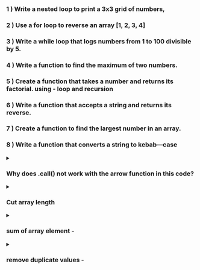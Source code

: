 ### 1 ) Write a nested loop to print a 3x3 grid of numbers,
### 2 ) Use a for loop to reverse an array [1, 2, 3, 4]
### 3 ) Write a while loop that logs numbers from 1 to 100 divisible by 5.
### 4 ) Write a function to find the maximum of two numbers.
### 5 ) Create a function that takes a number and returns its factorial. using - loop and recursion
### 6 ) Write a function that accepts a string and returns its reverse.
### 7 ) Create a function to find the largest number in an array.
### 8 ) Write a function that converts a string to kebab—case
<details>
  <summary> <h3>  Why does .call() not work with the arrow function in this code? </h3>   </summary>
  <small>
    
```
const name = "John";
this.name = "Jane";
const printName = () => {
console.log(this.name);
}
printName.call({name: "Joe"});
  ```
 Arrow functions do not have their own this; they inherit it from their surrounding scope. Since printName is an arrow function, .call({ name: "Joe" }) does not change this, so it prints "Jane".
  </small>
 
</details>

<details>
  <summary> <h3>  Cut array length  </h3>   </summary>
  <small>
    
```
 const arr = [1, 345, 50, 20, 36, 7855, 59, 455, 5]
arr.length = 5
console.log('arr.length', arr)
  ``` 
  </small>
</details>


<details>
  <summary> <h3>  sum of array element -  </h3>   </summary>
  <small>
    
```
  const a = [1,2,3,4,5,6,7,8,9,10]
  const sum = a.reduce((a, b) => a + b ,0) // 0 is a initial value
  console.log('sum', sum)
  ``` 
  </small>
</details>

<details>
  <summary> <h3> remove duplicate values - </h3>   </summary>
  <small>
    
```
  const a = [1,1,1,2,2,2,3,4,5,6,6,7,8,9,9,10,10]
  const duplicate = [...new Set(a)]
  console.log('duplicate', duplicate)
  ``` 
  </small>
</details>




<script>
  // 5)
  // let x=10;
  // // x = (x++, x) //output 11
  // // x = (x++, 5) //output 5  //its take 2nd or last value
  // // y = 50
  // // x = (x++, y) // output 50
  // x = (x+=20) // output 30
  // console.warn(x);

  // 6) Convert this string into array -
  // let str = "Hello, My Self Tarun shah"
  // let arr = str.split(" ") // split in words
  // let arr = str.split("") // split in single character
  // let arr = [...str] // split in single character
  // console.log('arr', arr)

  // 7) Remove a from this string -
  //   let str = "Hello, My Self Tarun shah"
  //   str = str.replace("a", "") // remove only first a
  //   str = str.replace(/a/g, "") // remove all a
  //   console.log('str -', str)

  //   // 8) show only tarun from this string -
  //   let str = "Hello, My Self Tarun shah";
  //   str = str.substring(15, 21);
  //   console.log("str -", str);

  //   // 9) show only tarun shah from this string -
  //   let str = "Hello, My Self Tarun shah";
  //   str = str.split(" ");
  //   str = str.slice(3);
  //   str = str.join(" ");
  //   console.log("str -", str);

  // //10) reverse this str -
  // let str = "Hello, My Self Tarun shah";
  // str = str.split('').reverse().join("")
  //     console.log('Str - ', str)  // output - hahs nuraT fleS yM ,olleH

  // // Reverse Using loop
  // let a = ""
  //   for (let i = str.length -1; i >= 0; i--) {
  //     a = a + str[i]
  //   }
  // console.log(a)

  // // 11) show only tarun from this string -
  // let str = "Hello, My Self Tarun shah";
  // str = str.split(" ");
  // str = str.filter((item) => item == "Tarun")
  // console.log('str', str)

  //   //   12) remove extra spaces from this string -
  //   let str = "         Hello            ";
  //   str = str.trim();
  //   console.log("str", str);

  // 13) multiply by using array form
  // let arr = [1,2,3,4,5]
  // arr = Array.from(arr, item=> item*2)
  // console.log('arr', arr)

  // // 14) create arr using Array form
  // let arr = [1,2,3,4,5]
  // // arr = Array.from({length:5}, (item, index)=> index*2) // for sum
  // arr = Array.from({length:5}, (item, index)=> index*2 + 1) // for odd
  // console.log('arr', arr)

  // // 15)
  // const a ="string"
  // console.log(a()) // output a is not a function

  // // 16)
  // let a = false || {} || null
  // console.log('a', a)

  // // 17)
  // let a = null || false || ''
  // console.log('a', a)

  // 18)
  // console.log('promise.resolve("Tarun")', Promise.resolve("Tarun"))

  // 19)
  // let a= 20;
  // function foo(){
  //   console.log(a);
  //   let a = 10;
  // }
  // foo() //output if var then ans. - undefined and if let then ans. a can not assigned before initialize

  // // 20)
  // let name = "This is paragraph";
  // console.log(!typeof name == "object"); // output false
  // console.log(!typeof name == "string");// output false
  // console.log(typeof name === "string");// output true
  // console.log(!typeof name === false);// output true

  // // 21)
  // let a = "Tarun"
  // let b = 100 ;
  // console.log('a', isNaN(a)) //output true
  // console.log('b', isNaN(b)) // output false

  // // 22)
  // let a = {name: 'Tarun'}
  // Object.seal(a)  // seal will not add other key here can change only current key value
  // a.age = 20
  // a.name = 20
  // console.log('a', a)

  //23) remove first element
  // let a = [1,2,3,4,5]
  //   a.shift()
  // console.log('a', a)
  //// remove last element
  // a.pop()
  // console.log('a', a)


  // 24) check value odd or even
  // let a = 50
  // console.log('a%2 ==0', a%2 ==0)

  // //25)
  // let a = 50
  // setTimeout(() => {
  //   console.log(a)
  // }, 100);
  //  a = 100  //output 100 //reason because js memory stack run api timeout function in last

  //26)
  // var a =50
  // var A=100
  // console.log('A', A)  //output 100

  // //27)
  // let a =5
  // let b =4
  // console.log(--a === b) //output true

  //28)
  // let a =1
  // let b=1
  // let c =2
  // console.log(a===b === --c) //  false
  // console.log(a== b == --c) //  true

  //29)
  // console.log('3*3', 3*3)
  // console.log('3**3', 3**3)
  // // console.log('3***3', 3***3)

  //30)
  // console.log('[[[[[[]]]]]]', [[[[[[]]]]]])

  // //31)
  // var for = 50
  // console.log('for', for) //reserved keyword

  // 32) Reserved keyword in js -
  // abstract,arguments,await,boolean,break,byte,case,catch,char,class,const,continue,debugger,default,delete,do,double,else,enum,eval,export,extends,false,final,finally,float,for,function,goto,if,implements,import,in,instanceof,int,interface,let,long,native,new,null,package,private,protected,public,return,short,static,super,switch,synchronized,this,throw,throws,transient,true,try,typeof,var,void,volatile,while,with,yield

  // //33)
  // for (var a = 0; a < 5; a++) {
  //   setTimeout(() => console.log("a", a));
  // } //output 5,5,5,5.5
  // for (let a = 0; a < 5; a++) {
  //   setTimeout(() => console.log("a", a));
  // } //output 0,1,2,3,4

  // //34)
  // console.log('+true', +true) // 1
  // console.log('typeof +true', typeof +true) // number  //reason - + sing covert string to numeric

  // //35)
  // console.log('!("tarun")', !("tarun"))
  // console.log('typeof ("tarun")', typeof ("tarun"))

  // //36)
  // let data = "size" ;
  // const bird ={
  //   size: "small",
  // }
  // console.log(bird[data]);
  // console.log(bird["size"]);
  // console.log(bird.size);
  // console.log(bird.data);

  // //37)
  // let a = { name: "Tarun" };
  // let b;
  // // a = b;
  // b=a
  // b.name = "Shah";
  // console.log("a.name", a.name); // reason - in object when copy object their location will copy not a data

  // //38)
  // let a =50
  // let b =new Number(50)
  // console.log('a == b', a ==b)
  // console.log('a === b', a ===b)

  // //39)
  // function Person(){
  //   console.log("Tarun")
  // }
  // Person.name ="Shah"
  // Person();

  //40)
  // function foo(){
  //   // 'use strict'
  //   a ="Tarun"
  //   console.log(a)
  // }
  // foo();

  // // 41)
  // console.log(eval("10*10*10"))

  //   // 42)
  // let a = {1:"One"}
  // console.log(a.hasOwnProperty("1"))
  // console.log(a.hasOwnProperty(1))

  // //43)
  // for(let a =1; a<5; a++){
  //   if(a === 3)continue
  //   console.log('a', a)
  // }

  //   //44)
  // const a ={name:"Tarun"}
  // function foo(age){return(`${this.name} ${age}`)
  // }

  // console.log(foo.call(a,25))
  // console.log(foo.bind(a,25)) // bind function need call again();

  // //45)
  // function foo(){
  //   return (()=>0)()
  // }
  // console.log('typeof foo()', typeof foo())

  // //46)
  // console.log('typeof typeof 1', typeof typeof 1)

  // //47)
  // function foo(){
  //   return ()=>0
  // }
  // console.log(typeof foo()()) // double function it will in chaining so thats by run inside function and its number

  // //48)
  // const a =[1,2,3]
  // a[6] =7
  // console.log('a', a)

  // //49)
  // console.log('!!null', !!null)
  // console.log('!!', !!'')
  // console.log('!!1', !!1)

  // //50)
  // console.log([..."Tarun"])

  // //51)
  // const pro = new Promise((res, rej)=>{
  //   setTimeout(res, 500 , "First");
  // })

  // const fro = new Promise((res, rej)=>{
  //   setTimeout(res, 100 , "Second");
  // })
  // Promise.race([pro, fro]).then(res=>console.log(res))

  // // 52)

  // let a ={name:"Tarun"}
  // let b = [a]
  // a=null
  // console.log('a', a) // output  null
  // console.log('b', b)  // [{name:"Tarun"}]

  // // 53)
  // const a = { name: "Tarun", age: "25" };
  // for (let item in a) {
  //   console.log("item", item);
  // }   // this will print their keys

  // // 54)
  // let a = 5 + 5 + "5";
  // console.log(typeof a);  //output string
  // console.log(typeof 3 + 5 + "5"); //output number55
  // console.log(typeof (3 + 5 + + "5")); //output number

  // //55)
  // console.log('[] == []', [] == []) //output false //reason - memory location can not same of array

  // //   //56)
  //   (()=>{
  // let x = (y=10)
  //   })()
  //   console.log("x", typeof x)

  // (() => {
  //   let x = y = 10;
  // })();
  // console.log(typeof y); //output number // here y is var because hee did not write here assign property

  // // //57)
  // let x = 50;
  // (() => {
  //   var x = 100;
  // })();
  // console.log("x", x);

  // //58)
  // console.log(!true - true) //output -1
  // console.log( true + + "10") //output 11
</script>



<script>
  document.addEventListener("DOMContentLoaded", (event) => {
    document.body.style.backgroundColor = "black";
  });

  //   //_______   1). # Swapping without using a third variable

  // let a = 20;
  // let b = 50;

  //   a = a + b; // a = 20 + 50 = 70
  //   b = a - b; // b = 70 - 50 = 20
  //   a = a - b; //  a = 70 - 20 = 50

  //   console.log("After swapping:");
  //   console.log("a =", a); // Output: a = 50
  //   console.log("b =", b); // Output: b = 20

  // _____ or it can be done using distruing
  //  [a, b] = [b ,a]
  //  console.log("a =", a); // Output: a = 50
  // console.log("b =", b); // Output: b = 20

  //   //_______ 2).

  //   console.log(1 == "1"); // Output: true
  //   console.log(1 === "1"); // Output: false

  // // _______ 3).

  // var a = 5;
  // console.log(a++ + a++); //output 11

  // // _______ 4).
  // var a = 5;
  // console.log(a++); //output 5

  // // _______ 5).
  // function aa() {
  //   let a = 0;
  //   a++;
  //   console.log(a);
  // }
  // aa(); // output 1
  // aa(); // output 1
  // aa(); // output 1

  // //_______ 6).
  // function aa() {
  //   let a = 0;
  //   console.log(a);
  //   a++;
  // }
  // aa(); // output 0
  // aa(); // output 0
  // aa(); // output 0

  // //_______ 7).
  // let a = 0;
  // function aa() {
  //   console.log(a);
  //   a++;
  // }
  // aa(); // output 0
  // aa(); // output 1
  // aa(); // output 2

  // //_______ 08).
  // console.log(1 < 2 < 3 < 4 <script 5);
  // console.log(5 > 4 > 3 > 2);

  // //_______ 09).
  // // remove spaces and replace with hyphens and replace hyphens with space.
  // let name = "My name is - Tarun";
  // name = name.replace(/\s+/g, "-").replace(/-/g, " ");
  // console.log(name);

  //  //_______ 10).
  //   let name = "My name is - Tarun";
  // name = name.replace(/[\s-]+/g, '-');
  // console.log(name);

  //  //_______ 11).
  // var a = 20;
  // function foo() {
  //   console.log(a);
  //   var a = 10;
  // }
  // foo();

  //  //_______ 12).
  // let a = 1 + 5 + "3" + 7 + 9;
  // console.log("a", a);
  // let b = "4" + 4 + 6 + 0;
  // console.log("b", b);

  //  //_______ 13).

  // let a = [1,2,3]
  // let b = [4,5,6]
  // let c = [...a, ...b]
  // console.log('c', c)

  //   // ________ 14).
  //   let a = []
  // let b = []
  // console.log(a == b)// output false  //reason - when array compare that time their memory location compare and location can not be same
  // console.log(a === b) // output false

  // // ___________ 15).
  // let a = [];
  // let b = a;
  // console.log('a == b', a == b) // output true  // reason - here location is same thats by its true
  // console.log('a === b', a === b) // output true

  // // ________ 16).
  // let a= [50]
  // let b= [50]
  // console.log('a[0] == b[0]', a[0] == b[0]) //output true // reason - here compare element value its 20 = 20
  // console.log('a[0] === b[0]', a[0] === b[0]) // output true

  // // ______ 17).
  // console.log(typeof NaN) //output number

  // // ________ 18).
  // console.log('10 - - 10', 10 - - 10) //output 20

  // //_______ 19)
  // let a = {name: "Tarun"}
  // console.log('a', a) // output {name: "Tarun"}
  // console.log(delete a.name) //output true
  // console.log('a', a) // output {}

  // //__________ 20)
  //  let a = ["One", "Two", "Three"]
  //  let [z] = a
  //  console.log('[z]', [z]) // output One //
  //  console.log('[z]', [,z]) // output empty Two //

  //  _________ 21)

  // for (let i = 1; i <= 5; i++) {
  //   let c = "";
  //   for (let a = 1; a <= i; a++) {
  //     c += "*";
  //   }
  //   console.log('c', c)
  // }

  // for (let a = 1; a <= 10; a++) {
  //   let b = "";

  //   for (let d = 10 - a; d > 0; d--) {
  //     b += " ";
  //   }
  //   for (let c = 1; c <= a; c++) {
  //     b += "* ";
  //   }
  //   console.log("b", b.trimEnd());
  // }

  // ________ 22).
  // const num = 5;
  // var fact = 1;
  // var i = 1;

  // while (i <= num) {
  //   fact = fact * i;
  //   i++;
  //   console.log('i', i)
  // }

  // __________ 23).
  // let a = [1, 2, 3, 4, 5, 6, 7, 8, 9, 10];
  // let arr = [];
  // for (let i = 0; i < a.length; i += 2) {
  //   arr.push(a.slice(i, i + 2));
  //   console.log("a", arr);
  // }
  // console.log('arr', arr)

  // // ________24).
  // // ___ FIND NTH HIGHEST NO. FORM THE ARRAY
  // const a = [1, 2, 5, 87, 65, 72, 45, 21, 21, 36, 55];

  // function nthHighest(n) {
  //   let set = [...new Set(a)];
  //   let sort = set.sort((a, b) => b - a);
  //   if (n > sort.length) {
  //     return "Give Input Between 1 TO 10";
  //   }
  //   let nthHigh = sort[n - 1];
  //   return nthHigh;
  // }
  // console.log("nthHighest()", nthHighest(5));

  // //______________25.) Find a largest string from this array

  //   let a  = ['Tarun', "Shah", "Jain"]

  //  console.log(a.reduce((a, b)=> {
  //      return b.length > a.length ? b : a;
  //  },""))

  // let a = ['Tarun', "Shah", "Jain"]

  // function findLongestString(arr) {
  //     let longest = "";
  //     for (let i = 0; i < arr.length; i++) {
  //         if (arr[i].length > longest.length) {
  //             longest = arr[i];
  //         }
  //     }
  //     return longest;
  // }

  // console.log(findLongestString(a)); // Output: "Tarun"

  // // ___________ 27.) make a pyramid of these numbers
  // const a = [
  //   1, 2, 3, 4, 5, 6, 7, 8, 9, 10, 11, 12, 13, 14, 15, 16, 17, 18, 19, 20,
  // ];
  // function pyramid(n) {
  //   let ans = [];
  //   let start = 0
  //   for(let i = 1; start < n.length; i++) {
  //     let level = []
  //     for(let j=0; j < i && start < n.length; j++ ){
  //       level.push(n[start])
  //       start ++
  //     }
  //     ans.push(level)
  //   }
  //   return ans
  // }

  // console.log(pyramid(a));

  // // ___________ 28.) get all sum numbers
  // const a = [
  //1, 2, 3, 4, 5, 6, 7, 8, 9, 10, 11, 12, 13, 14, 15, 16, 17, 18, 19, 20,
  // ];

  // function getSum(a) {
  //   let sum = [];
  //   for (let i = 0; i < a.length; i++) {
  //     if (i % 2) {
  //       sum.push(a[i]);
  //     }
  //   }
  //   return sum;
  // }
  // console.log(getSum(a));

  // // using filter

  // const getSum = a.filter((v) => v % 2 == 0 );

  // console.log(getSum);

  /////// _______29). find how many vowels in this array

  const a = "This is Tarun Jain";
  // function countVowels(a) {
  //   const b = ["a", "e", "i", "o", "u"];
  //   let count = 0;
  //   a.toLowerCase()
  //     .split("")
  //     .forEach((arr) => {
  //       b.includes(arr) && count++;
  //     });
  //   return count;
  // }


  // //  using filter
  // function countVowels(a) {
  //   const b = ["a", "e", "i", "o", "u"];
  //   return a.toLowerCase()
  //     .split("")
  //     .filter((ch) => 
  //       b.includes(ch) ).length;
  // }

  console.log(countVowels(a));



let num  = 8 
let res = 4 + num++; 
console.log(res);  // output: 12
console.log(num);  // output: 9

  

const arr  =  ["My", " Name", " is", " Tarun"]
const  str =  arr[0] + arr[1] +  arr[2] + arr[3]
console.log(str) // output: My Name is Tarun



const a = 100;
 if(true){
  const a = 500;
 }
 console.log(a) // output: 100



let count = 1 
let list = ["T", "A", "R", "U", "N"]
console.log(list[count++]) // output: A
console.log(list[++count]) // output: R


let n = 1 
n = n++ + ++n + n++;
console.log(n)


let num  = [1,2,3,4]
num[num.length - 1]++
console.log(num)



 let name = "tarun"
 
 if(name == "tarun"){
     name == "jain"
 } 
 console.log(name)
</script>
